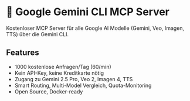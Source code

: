 # 🚀 Google Gemini CLI MCP Server

Kostenloser MCP Server für alle Google AI Modelle (Gemini, Veo, Imagen, TTS) über die Gemini CLI.

## Features

- 1000 kostenlose Anfragen/Tag (60/min)
- Kein API-Key, keine Kreditkarte nötig
- Zugang zu Gemini 2.5 Pro, Veo 2, Imagen 4, TTS
- Smart Routing, Multi-Model Vergleich, Quota-Monitoring
- Open Source, Docker-ready
